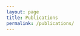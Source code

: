 ```yaml
---
layout: page
title: Publications
permalink: /publications/
---
```


<script src="https://bibbase.org/show?bib=https%3A%2F%2Fraw.githubusercontent.com%2Fdisaster-robotics-proalertas%2Fdisaster-robotics-proalertas.github.io%2Fmaster%2Fpublications.bib&jsonp=1"></script>
